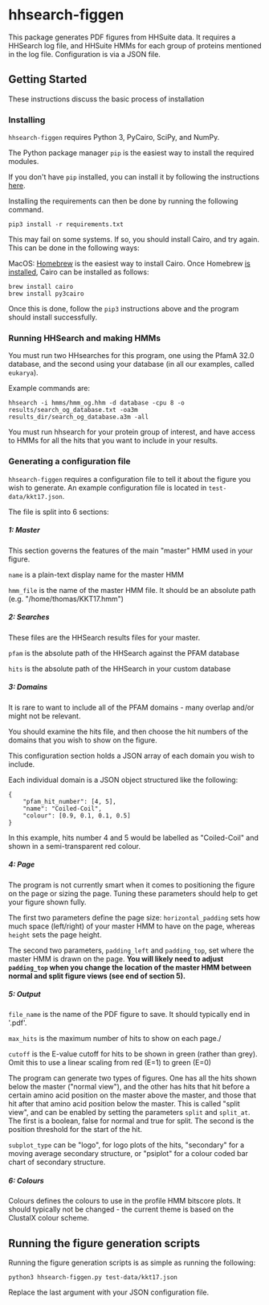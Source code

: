 # hhsearch-figgen

This package generates PDF figures from HHSuite data. It requires a HHSearch log file, and HHSuite HMMs for each group of proteins mentioned in the log file. Configuration is via a JSON file.

## Getting Started

These instructions discuss the basic process of installation

### Installing

`hhsearch-figgen` requires Python 3, PyCairo, SciPy, and NumPy.

The Python package manager `pip` is the easiest way to install the required modules.

If you don't have `pip` installed, you can install it by following the instructions [here](https://pip.pypa.io/en/stable/installing/).

Installing the requirements can then be done by running the following command.

```
pip3 install -r requirements.txt
```

This may fail on some systems. If so, you should install Cairo, and try again. This can be done in the following ways:

MacOS: [Homebrew](https://brew.sh/) is the easiest way to install Cairo. Once Homebrew [is installed](https://brew.sh/), Cairo can be installed as follows:

```
brew install cairo
brew install py3cairo
```
Once this is done, follow the `pip3` instructions above and the program should install successfully.

### Running HHSearch and making HMMs

You must run two HHsearches for this program, one using the PfamA 32.0 database, and the second using your database (in all our examples, called `eukarya`).

Example commands are:

```
hhsearch -i hmms/hmm_og.hhm -d database -cpu 8 -o results/search_og_database.txt -oa3m results_dir/search_og_database.a3m -all
```

You must run hhsearch for your protein group of interest, and have access to HMMs for all the hits that you want to include in your results.

### Generating a configuration file

`hhsearch-figgen` requires a configuration file to tell it about the figure you wish to generate. An example configuration file is located in `test-data/kkt17.json`.

The file is split into 6 sections:

##### 1: Master

This section governs the features of the main "master" HMM used in your figure.

`name` is a plain-text display name for the master HMM

`hmm_file` is the name of the master HMM file. It should be an absolute path (e.g. "/home/thomas/KKT17.hmm")

##### 2: Searches

These files are the HHSearch results files for your master.

`pfam` is the absolute path of the HHSearch against the PFAM database

`hits` is the absolute path of the HHSearch in your custom database

##### 3: Domains

It is rare to want to include all of the PFAM domains - many overlap and/or might not be relevant.

You should examine the hits file, and then choose the hit numbers of the domains that you wish to show on the figure.

This configuration section holds a JSON array of each domain you wish to include.

Each individual domain is a JSON object structured like the following:

```
{
    "pfam_hit_number": [4, 5],
    "name": "Coiled-Coil",
    "colour": [0.9, 0.1, 0.1, 0.5]
}
```

In this example, hits number 4 and 5 would be labelled as "Coiled-Coil" and shown in a semi-transparent red colour.

##### 4: Page

The program is not currently smart when it comes to positioning the figure on the page or sizing the page. Tuning these parameters should help to get your figure shown fully.

The first two parameters define the page size: `horizontal_padding` sets how much space (left/right) of your master HMM to have on the page, whereas 
`height` sets the page height.

The second two parameters, `padding_left` and `padding_top`, set where the master HMM is drawn on the page. **You will likely need to adjust `padding_top` when you change the location of the master HMM between normal and split figure views (see end of section 5).**

##### 5: Output

`file_name` is the name of the PDF figure to save. It should typically end in '.pdf'.

`max_hits` is the maximum number of hits to show on each page./

`cutoff` is the E-value cutoff for hits to be shown in green (rather than grey). Omit this to use a linear scaling from red (E=1) to green (E=0)

The program can generate two types of figures. One has all the hits shown below the master ("normal view"), and the other has hits that hit before a certain amino acid position on the master above the master, and those that hit after that amino acid position below the master. This is called "split view", and can be enabled by setting the parameters `split` and `split_at`. The first is a boolean, false for normal and true for split. The second is the position threshold for the start of the hit. 

`subplot_type` can be "logo", for logo plots of the hits, "secondary" for a moving average secondary structure, or "psiplot" for a colour coded bar chart of secondary structure.

##### 6: Colours

Colours defines the colours to use in the profile HMM bitscore plots. It should typically not be changed - the current theme is based on the ClustalX colour scheme.

## Running the figure generation scripts

Running the figure generation scripts is as simple as running the following:

```
python3 hhsearch-figgen.py test-data/kkt17.json
```

Replace the last argument with your JSON configuration file.